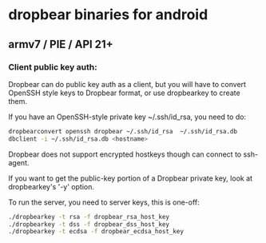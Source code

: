 # dropbear binaries for android
## armv7 / PIE / API 21+

### Client public key auth:

Dropbear can do public key auth as a client, but you will have to convert
OpenSSH style keys to Dropbear format, or use dropbearkey to create them.

If you have an OpenSSH-style private key ~/.ssh/id_rsa, you need to do:

```bash
dropbearconvert openssh dropbear ~/.ssh/id_rsa  ~/.ssh/id_rsa.db
dbclient -i ~/.ssh/id_rsa.db <hostname>
```

Dropbear does not support encrypted hostkeys though can connect to ssh-agent.

If you want to get the public-key portion of a Dropbear private key, look at
dropbearkey's '-y' option.

To run the server, you need to server keys, this is one-off:

```bash
./dropbearkey -t rsa -f dropbear_rsa_host_key
./dropbearkey -t dss -f dropbear_dss_host_key
./dropbearkey -t ecdsa -f dropbear_ecdsa_host_key
```
